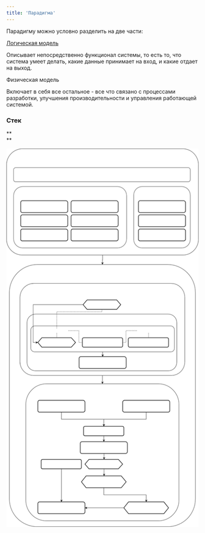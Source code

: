 ```yaml
---
title: 'Парадигма'
---
```


Парадигму можно условно разделить на две части:

[Логическая модель](Логическая_модель.md)

Описывает непосредственно функционал системы, то есть то, что система умеет делать, какие данные принимает на вход, и какие отдает на выход.

Физическая модель

Включает в себя все остальное - все что связано с процессами разработки, улучшения производительности и управления работающей системой.

### Стек

**  
**

![](download/temp/svgout6688064865726070493.png)
